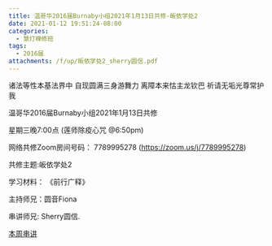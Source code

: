 ```yaml
---
title: 温哥华2016届Burnaby小组2021年1月13日共修-皈依学处2
date: 2021-01-12 19:51:24-08:00
categories:
  - 慧灯禅修班
tags:
  - 2016届
attachments: /f/up/皈依学处2_sherry圆信.pdf
---
```

诸法等性本基法界中 自现圆满三身游舞力 离障本来怙主龙钦巴 祈请无垢光尊常护我

温哥华2016届Burnaby小组2021年1月13日共修 

星期三晚7:00点 (莲师除疫心咒 @6:50pm)

网络共修Zoom房间号码： 7789995278 (<https://zoom.us/j/7789995278>)

共修主题:皈依学处2


学习材料：
《前⾏⼴释》


主持师兄：圆音Fiona

串讲师兄: Sherry圆信.

[本周串讲](https://hdvblob.blob.core.windows.net/hdv/f/up/皈依学处2_sherry圆信.pdf)